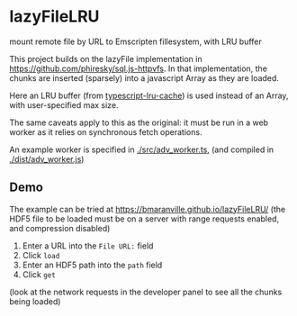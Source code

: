 # lazyFileLRU
mount remote file by URL to Emscripten fillesystem, with LRU buffer

This project builds on the lazyFile implementation in https://github.com/phiresky/sql.js-httpvfs.
In that implementation, the chunks are inserted (sparsely) into a javascript Array as they are loaded.

Here an LRU buffer (from [typescript-lru-cache](https://www.npmjs.com/package/typescript-lru-cache)) 
is used instead of an Array, with user-specified max size.

The same caveats apply to this as the original: it must be run in a web worker as it relies on synchronous fetch operations.

An example worker is specified in [./src/adv_worker.ts](./src/adv_worker.ts), (and compiled in [./dist/adv_worker.js](./dist/adv_worker.js))

## Demo
The example can be tried at https://bmaranville.github.io/lazyFileLRU/
(the HDF5 file to be loaded must be on a server with range requests enabled, and compression disabled)

1. Enter a URL into the ```File URL:``` field
2. Click ```load```
3. Enter an HDF5 path into the ```path``` field
4. Click ```get```

(look at the network requests in the developer panel to see all the chunks being loaded)
